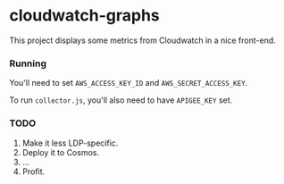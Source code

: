 # cloudwatch-graphs

This project displays some metrics from Cloudwatch in a nice front-end.

### Running

You'll need to set `AWS_ACCESS_KEY_ID` and `AWS_SECRET_ACCESS_KEY`.

To run `collector.js`, you'll also need to have `APIGEE_KEY` set.

### TODO

1. Make it less LDP-specific.
1. Deploy it to Cosmos.
1. ...
1. Profit.
